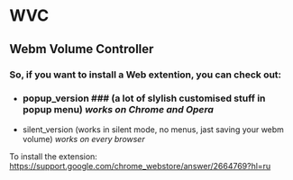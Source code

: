 # WVC
## Webm Volume Controller
### So, if you want to install a Web extention, you can check out:
- ### popup_version ### (a lot of slylish customised stuff in popup menu) *works on Chrome and Opera*
- silent_version (works in silent mode, no menus, jast saving your webm volume) *works on every browser*

To install the extension:
https://support.google.com/chrome_webstore/answer/2664769?hl=ru


